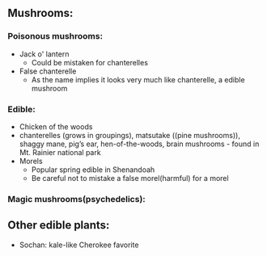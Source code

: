 ## Mushrooms:
### Poisonous mushrooms:
- Jack o' lantern
    -  Could be mistaken for chanterelles
- False chanterelle
    - As the name implies it looks very much like chanterelle, a edible mushroom

### Edible:
- Chicken of the woods
- chanterelles (grows in groupings), matsutake ((pine mushrooms)), shaggy mane, pig’s ear, hen-of-the-woods, brain mushrooms - found in Mt. Rainier national park
- Morels
    - Popular spring edible in Shenandoah
    - Be careful not to mistake a false morel(harmful) for a morel

### Magic mushrooms(psychedelics):

## Other edible plants:
- Sochan: kale-like Cherokee favorite
